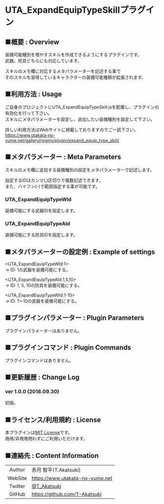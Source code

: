 # UTA_ExpandEquipTypeSkillプラグイン

## ■概要 : Overview
装備可能種別を増やすスキルを作成できるようにするプラグインです。  
武器、防具どちらにも対応しています。  

スキルのメモ欄に対応するメタパラメーターを記述する事で  
そのスキルを習得しているキャラクターの装備可能種類が拡張されます。

## ■利用方法 : Usage
ご自身のプロジェクトにUTA_ExpandEquipTypeSkill.jsを配置し、プラグインの有効化を行って下さい。  
スキルにメタパラメーターを設定し、追加したい装備種別を設定して下さい。

詳しい利用方法はWebサイトに掲載しておりますのでご一読下さい。  
https://www.utakata-no-yume.net/gallery/rpgmv/plugin/expand_equip_type_skill/

## ■メタパラメーター : Meta Parameters
スキルのメモ欄に追加する装備種別の設定をメタパラメーターで記述します。  

設定するIDはカンマ(,)区切りで複数記述できます。  
また、ハイフン(-)で範囲指定する事が可能です。

### UTA_ExpandEquipTypeWId
装備可能にする武器IDを指定します。

### UTA_ExpandEquipTypeAId
装備可能にする防具IDを指定します。

## ■メタパラメーターの設定例 : Example of settings
<UTA_ExpandEquipTypeWId:1>  
  -> ID: 1の武器を装備可能にする。

<UTA_ExpandEquipTypeAId:1,5,10>  
  -> ID: 1, 5, 10の防具を装備可能にする。

<UTA_ExpandEquipTypeWId:1-10>  
  -> ID: 1～10の武器を装備可能にする。

## ■プラグインパラメーター : Plugin Parameters
プラグインパラメーターはありません。

## ■プラグインコマンド : Plugin Commands
プラグインコマンドはありません。

## ■更新履歴 : Change Log
### ver 1.0.0 (2018.09.30)
初版。

## ■ライセンス/利用規約 : License
本プラグインは[MIT License](LICENSE)です。  
商用/非商用問わずにご利用いただけます。

## ■連絡先 : Content Information

|  |  |
|:---:|:---|
| Author | 赤月 智平(T.Akatsuki) |
| WebSite | https://www.utakata-no-yume.net |
| Twitter | [@T_Akatsuki](https://twitter.com/t_akatsuki) |
| GitHub | https://github.com/T-Akatsuki |
